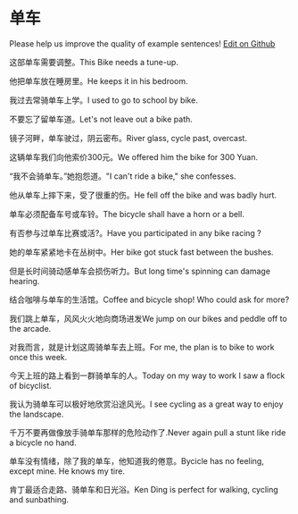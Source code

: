 # 单车

Please help us improve the quality of example sentences! [Edit on Github](https://github.com/jiyushe/jiyu-example-sentence-source/blob/main/chinese/danche.md)

<p><span class="chinese">这部单车需要调整。</span><span class="english">This Bike needs a tune-up.</span></p>

<p><span class="chinese">他把单车放在睡房里。</span><span class="english">He keeps it in his bedroom.</span></p>

<p><span class="chinese">我过去常骑单车上学。</span><span class="english">I used to go to school by bike.</span></p>

<p><span class="chinese">不要忘了留单车道。</span><span class="english">Let's not leave out a bike path.</span></p>

<p><span class="chinese">镜子河畔，单车驶过，阴云密布。</span><span class="english">River glass, cycle past, overcast.</span></p>

<p><span class="chinese">这辆单车我们向他索价300元。</span><span class="english">We offered him the bike for 300 Yuan.</span></p>

<p><span class="chinese">“我不会骑单车。”她抱怨道。</span><span class="english">"I can't ride a bike," she confesses.</span></p>

<p><span class="chinese">他从单车上摔下来，受了很重的伤。</span><span class="english">He fell off the bike and was badly hurt.</span></p>

<p><span class="chinese">单车必须配备车号或车铃。</span><span class="english">The bicycle shall have a horn or a bell.</span></p>

<p><span class="chinese">有否参与过单车比赛或活?。</span><span class="english">Have you participated in any bike racing ?</span></p>

<p><span class="chinese">她的单车紧紧地卡在丛树中。</span><span class="english">Her bike got stuck fast between the bushes.</span></p>

<p><span class="chinese">但是长时间骑动感单车会损伤听力。</span><span class="english">But long time's spinning can damage hearing.</span></p>

<p><span class="chinese">结合咖啡与单车的生活馆。</span><span class="english">Coffee and bicycle shop! Who could ask for more?</span></p>

<p><span class="chinese">我们跳上单车，风风火火地向商场进发</span><span class="english">We jump on our bikes and peddle off to the arcade.</span></p>

<p><span class="chinese">对我而言，就是计划这周骑单车去上班。</span><span class="english">For me, the plan is to bike to work once this week.</span></p>

<p><span class="chinese">今天上班的路上看到一群骑单车的人。</span><span class="english">Today on my way to work I saw a flock of bicyclist.</span></p>

<p><span class="chinese">我认为骑单车可以极好地欣赏沿途风光。</span><span class="english">I see cycling as a great way to enjoy the landscape.</span></p>

<p><span class="chinese">千万不要再做像放手骑单车那样的危险动作了.</span><span class="english">Never again pull a stunt like ride a bicycle no hand.</span></p>

<p><span class="chinese">单车没有情绪，除了我的单车，他知道我的倦意。</span><span class="english">Bycicle has no feeling, except mine. He knows my tire.</span></p>

<p><span class="chinese">肯丁最适合走路、骑单车和日光浴。</span><span class="english">Ken Ding is perfect for walking, cycling and sunbathing.</span></p>

